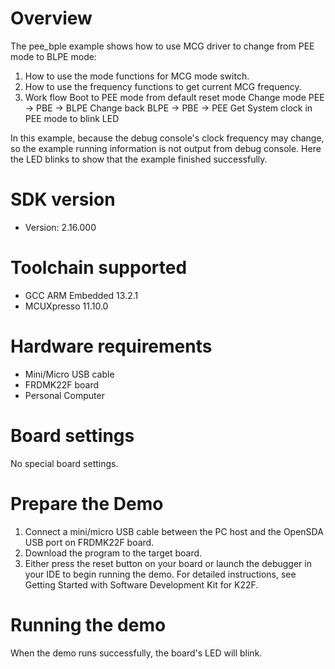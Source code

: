 Overview
========
The pee_bple example shows how to use MCG driver to change from PEE mode to BLPE mode:

 1. How to use the mode functions for MCG mode switch.
 2. How to use the frequency functions to get current MCG frequency.
 3. Work flow
    Boot to PEE mode from default reset mode
    Change mode PEE -> PBE -> BLPE
    Change back BLPE -> PBE -> PEE
    Get System clock in PEE mode to blink LED

In this example, because the debug console's clock frequency may change,
so the example running information is not output from debug console. Here the
LED blinks to show that the example finished successfully.

SDK version
===========
- Version: 2.16.000

Toolchain supported
===================
- GCC ARM Embedded  13.2.1
- MCUXpresso  11.10.0

Hardware requirements
=====================
- Mini/Micro USB cable
- FRDMK22F board
- Personal Computer

Board settings
==============
No special board settings.

Prepare the Demo
================
1. Connect a mini/micro USB cable between the PC host and the OpenSDA USB port on FRDMK22F board.
2. Download the program to the target board.
3. Either press the reset button on your board or launch the debugger in your IDE to begin running
   the demo. For detailed instructions, see Getting Started with Software Development Kit for
   K22F.

Running the demo
================
When the demo runs successfully, the board's LED will blink.
